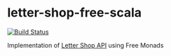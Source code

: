 # letter-shop-free-scala

[![Build Status](https://travis-ci.org/lukeindykiewicz/letter-shop-free-scala.svg?branch=master)](https://travis-ci.org/lukeindykiewicz/letter-shop-free-scala)

Implementation of [Letter Shop API](https://github.com/lukeindykiewicz/letter-shop-api) using Free Monads
